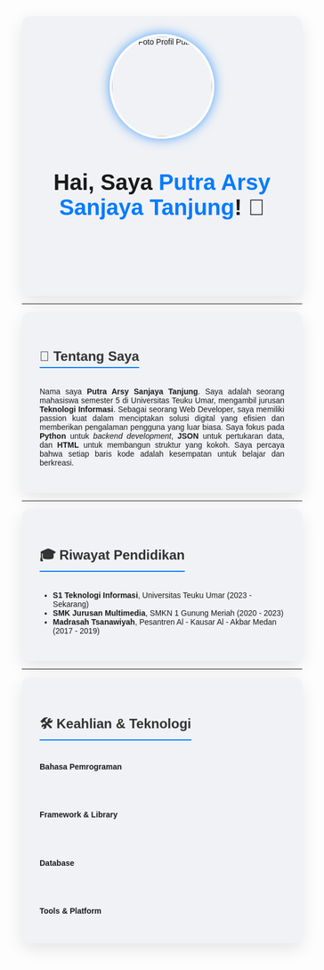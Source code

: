 <style>
  @import url('https://fonts.googleapis.com/css2?family=Poppins:wght@300;400;600;700&display=swap');

  body {
    font-family: 'Poppins', sans-serif;
  }

  .container {
    padding: 2rem;
    background-color: #f0f2f5;
    border-radius: 15px;
    box-shadow: 0 10px 30px rgba(0, 0, 0, 0.1);
  }

  .profile-header h1 {
    font-size: 2.5rem;
    font-weight: 700;
    color: #1a1a1a;
    transition: color 0.3s ease-in-out;
  }

  .profile-header h1:hover {
    color: #007bff;
  }

  .profile-header h3 {
    font-weight: 400;
    color: #555;
    animation: fadeInDown 1s ease-in-out;
  }

  .profile-image {
    transition: transform 0.5s ease-in-out;
  }

  .profile-image:hover {
    transform: scale(1.05) rotate(5deg);
  }

  .section-title {
    font-size: 1.5rem;
    font-weight: 600;
    color: #333;
    border-bottom: 2px solid #007bff;
    padding-bottom: 5px;
    display: inline-block;
  }

  .skill-icons {
    display: flex;
    justify-content: center;
    gap: 15px;
    flex-wrap: wrap;
    animation: fadeInUp 1s ease-in-out;
  }

  .project-item img {
    border-radius: 10px;
    transition: transform 0.3s ease-in-out, box-shadow 0.3s ease-in-out;
  }

  .project-item img:hover {
    transform: translateY(-10px);
    box-shadow: 0 15px 30px rgba(0, 123, 255, 0.2);
  }

  .connect-icons a {
    transition: transform 0.3s ease-in-out;
  }

  .connect-icons a:hover {
    transform: scale(1.1);
  }

  @keyframes fadeInDown {
    from {
      opacity: 0;
      transform: translateY(-20px);
    }
    to {
      opacity: 1;
      transform: translateY(0);
    }
  }

  @keyframes fadeInUp {
    from {
      opacity: 0;
      transform: translateY(20px);
    }
    to {
      opacity: 1;
      transform: translateY(0);
    }
  }
</style>

<div class="container" align="center">
  <div class="profile-header">
    <img class="profile-image" src="https://avatars.githubusercontent.com/u/193345457?v=4" alt="Foto Profil Putra" width="180" style="border-radius: 50%; border: 4px solid #fff; box-shadow: 0 0 20px rgba(0, 123, 255, 0.7);">
    <h1>Hai, Saya <span style="color: #007bff;">Putra Arsy Sanjaya Tanjung</span>! 👋</h1>
    <h3>NIM : 2305903040029</h3>
    <h3>Web Developer | Mahasiswa Teknologi Informasi</h3>
  </div>
</div>

---

<div class="container">
  <h2 class="section-title">🚀 Tentang Saya</h2>
  <p align="justify">
    Nama saya <b>Putra Arsy Sanjaya Tanjung</b>. Saya adalah seorang mahasiswa semester 5 di Universitas Teuku Umar, mengambil jurusan <b>Teknologi Informasi</b>. Sebagai seorang Web Developer, saya memiliki passion kuat dalam menciptakan solusi digital yang efisien dan memberikan pengalaman pengguna yang luar biasa. Saya fokus pada <b>Python</b> untuk <i>backend development</i>, <b>JSON</b> untuk pertukaran data, dan <b>HTML</b> untuk membangun struktur yang kokoh. Saya percaya bahwa setiap baris kode adalah kesempatan untuk belajar dan berkreasi.
  </p>
</div>

---

<div class="container">
  <h2 class="section-title">🎓 Riwayat Pendidikan</h2>
  <ul>
    <li><b>S1 Teknologi Informasi</b>, Universitas Teuku Umar (2023 - Sekarang)</li>
    <li><b>SMK Jurusan Multimedia</b>, SMKN 1 Gunung Meriah (2020 - 2023)</li>
    <li><b>Madrasah Tsanawiyah</b>, Pesantren Al - Kausar Al - Akbar Medan (2017 - 2019)</li>
  </ul>
</div>

---

<div class="container">
  <h2 class="section-title">🛠️ Keahlian & Teknologi</h2>
  <br>
  <h4>Bahasa Pemrograman</h4>
  <div class="skill-icons">
    <img src="https://skillicons.dev/icons?i=python,js,html," alt="Languages">
  </div>
  <br>
  <h4>Framework & Library</h4>
  <div class="skill-icons">
    <img src="https://skillicons.dev/icons?i=react,nodejs" alt="Frameworks">
  </div>
  <br>
  <h4>Database</h4>
  <div class="skill-icons">
    <img src="https://skillicons.dev/icons?i=mysql,mongodb,postgresql" alt="Databases">
  </div>
  <br>
  <h4>Tools & Platform</h4>
  <div class="skill-icons">
    <img src="https://skillicons.dev/icons?i=vscode,
